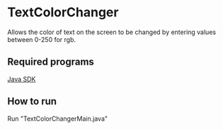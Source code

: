 # TextColorChanger
Allows the color of text on the screen to be changed by entering values between 0-250 for rgb.

<h2>Required programs</h2>
<p><a href="https://www.oracle.com/technetwork/java/javase/downloads/index.html">Java SDK</a></p>

<h2>How to run</h2>
<p>Run "TextColorChangerMain.java"</p>
